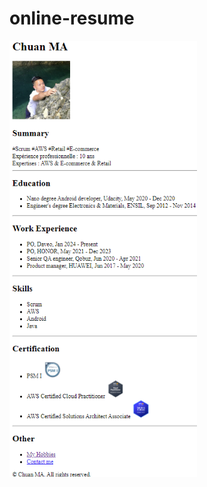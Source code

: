 # online-resume

<img width="300" alt="brif" src="https://github.com/mcf1727/online-resume/blob/master/public/online_resume.png"/>
